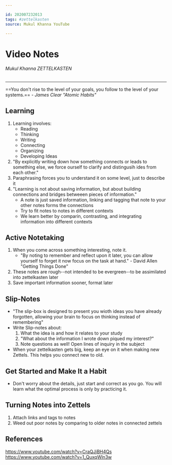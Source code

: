 ```yaml
---

id: 202007232013
tags: #zettelkasten
source: Mukul Khanna YouTube

---
```


# Video Notes
###### Mukul Khanna ZETTELKASTEN
---

==You don't rise to the level of your goals, you follow to the level of your systems.==
*- James Clear "Atomic Habits"*

## Learning
1. Learning involves:
	- Reading
	- Thinking
	- Writing
	- Connecting
	- Organizing
	- Developing Ideas
 1. "By explicitly writing down how something connects or leads to something else, we force ourself to clarify and distingusih ides from each other."
 1. Paraphrasing forces you to understand it on some level, just to describe it
 1. "Learning is not about saving information, but about building connections and bridges betweeen pieces of information."
 	- A note is just saved information, linking and tagging that note to your other notes forms the connections
 	- Try to fit notes to notes in different contexts
 	- We learn better by comparin, contrasting, and integrating information into different contexts

## Active Notetaking
1. When you come across something interesting, note it.
	- "By noting to remember and reflect upon it later, you can allow yourself to forget it now focus on the task at hand." - David Allen "Getting Things Done"
1. These notes are rough--not intended to be evergreen--to be assimilated into zettelkasten later
1. Save important information sooner, format later

## Slip-Notes
- "The slip-box is designed to present you wioth ideas you have already forgotten, allowing your brain to focus on thinking instead of remembering"
- Write Slip-notes about:
	1. What the idea is and how it relates to your study
	1. "What about the information I wrote down piqued my interest?"
	1. Note questions as well! Open lines of inquiry in the subject
 - When your zettelkasten gets big, keep an eye on it when making new Zettels. This helps you connect new to old.
 
## Get Started and Make It a Habit
 - Don't worry about the details, just start and correct as you go. You will learn what the optimal process is only by practicing it.

 ## Turning Notes into Zettels
1. Attach links and tags to notes
1. Weed out poor notes by comparing to older notes in connected zettels





## References
https://www.youtube.com/watch?v=CraQJjBH4Qs
https://www.youtube.com/watch?v=1_QuxqWln3w
